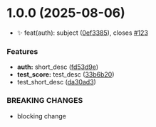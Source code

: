 # 1.0.0 (2025-08-06)


* :sparkles: feat(auth): subject ([0ef3385](https://github.com/niyuhang12138/test/commit/0ef3385942f620b621ef0b546b1ef41a90693c30)), closes [#123](https://github.com/niyuhang12138/test/issues/123)


### Features

* **auth:** short_desc ([fd53d9e](https://github.com/niyuhang12138/test/commit/fd53d9e3989728c270ff33218798bc3a3c3763a0))
* **test_score:** test_desc ([33b6b20](https://github.com/niyuhang12138/test/commit/33b6b20fd7a7b62d4d2763bf1894bd88f890fb74))
* test_short_desc ([da30ad3](https://github.com/niyuhang12138/test/commit/da30ad3da88c8c4c5f39a2cb09bc3f67cd4f2f93))


### BREAKING CHANGES

* blocking change

